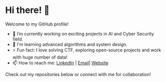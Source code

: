 # Hi there! 👋
Welcome to my GitHub profile!
- 🔭 I’m currently working on exciting projects in AI and Cyber Security field.
- 🌱 I'm learning advanced algorithms and system design.
- ⚡ Fun fact: I love solving CTF, exploring open-source projects and work with huge number of data!
- 📫 How to reach me: [LinkedIn](https://linkedin.com/in/mdfoysalcysec) | [Email](mdfoysal.cysec@gmail.com)| [Website](https://mdfoysal.com)

Check out my repositories below or connect with me for collaboration!
